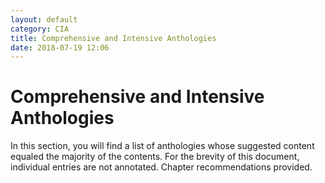 ```yaml
---
layout: default
category: CIA
title: Comprehensive and Intensive Anthologies
date: 2018-07-19 12:06
---
```


# Comprehensive and Intensive Anthologies

In this section, you will find a list of anthologies whose suggested content equaled the majority of the contents. For the brevity of this document, individual entries are not annotated. Chapter recommendations provided.
